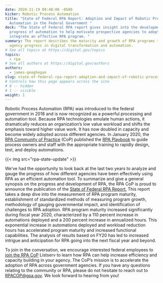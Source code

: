 ```yaml
---
date: 2020-11-19 09:48:00 -0500
kicker: Robotic Process Automation
title: "State of Federal RPA Report: Adoption and Impact of Robotic Process
  Automation in the Federal Government "
deck: "The State of Federal RPA report gives insight into the development and
  progress of automation to help motivate prospective agencies to adopt and
  integrate an effective RPA program. "
summary: The report describes the maturity and growth of RPA programs to convey
  agency progress in digital transformation and automation.
# See all topics at https://digital.gov/topics
topics:
  - rpa
# See all authors at https://digital.gov/authors
authors:
  - james-geoghegan
slug: state-of-federal-rpa-report-adoption-and-impact-of-robotic-process-automation-in-the-federal-government
# Controls how this page appears across the site
# 0 -- hidden
# 1 -- visible
weight: 1
---
```


Robotic Process Automation (RPA) was introduced to the federal government in 2018 and is now recognized as a powerful processing and automation tool. Because RPA technologies emulate human actions, it dramatically reduces an organization’s low value workload and shifts the emphasis toward higher value work. It has now doubled in capacity and become widely adopted across different agencies. In January 2020, the [RPA Community of Practice](https://digital.gov/communities/rpa/) (CoP) published the [RPA Playbook](https://digital.gov/communities/rpa/) to guide process owners and staff with the appropriate training to rapidly design, test, and deploy automations.

{{< img src="rpa-state-update" >}}

We’ve had the opportunity to look back at the last two years to analyze and gauge the progress of how different agencies have been effectively using RPA as an efficient automation tool. To summarize and give a general synopsis on the progress and development of RPA, the RPA CoP is proud to announce the publication of the [State of Federal RPA Report.](https://digital.gov/guides/rpa/state-of-federal-rpa/) This report takes a deep dive into the measurement of RPA program maturity, establishment of standardized methods of measuring program growth, methodology of gauging governmental impact, and identification of challenges to RPA adoption. RPA program maturity increased significantly during fiscal year 2020, characterized by a 110 percent increase in automations deployed and a 200 percent increase in annualized hours. This exponential increase in automations deployed and workload reduction hours has accelerated program maturity and increased functional capabilities. The analysis of results based on FY20 has led to increased intrigue and anticipation for RPA going into the next fiscal year and beyond.

To join in the conversation, we encourage interested federal employees to [join the RPA CoP](https://digital.gov/communities/rpa/) Listserv to learn how RPA can help increase efficiency and capacity building in your agency. The CoP’s mission is to accelerate the adoption of RPA across government agencies. If you have any questions relating to the community or RPA, please do not hesitate to reach out to [RPACOP@gsa.gov](mailto:RPACOP@gsa.gov). We look forward to hearing from you!
